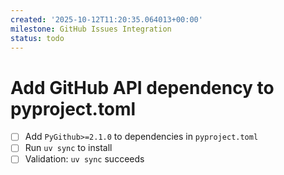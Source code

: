 ```yaml
---
created: '2025-10-12T11:20:35.064013+00:00'
milestone: GitHub Issues Integration
status: todo
---
```


# Add GitHub API dependency to pyproject.toml

- [ ] Add `PyGithub>=2.1.0` to dependencies in `pyproject.toml`
- [ ] Run `uv sync` to install
- [ ] Validation: `uv sync` succeeds
